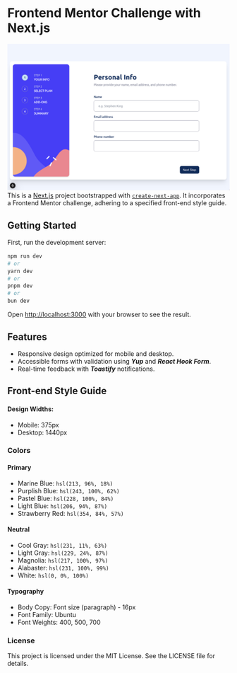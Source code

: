# Frontend Mentor Challenge with Next.js
![alt text](public/mulit-step-form-snapshot.png)
This is a [Next.js](https://nextjs.org) project bootstrapped with [`create-next-app`](https://nextjs.org/docs/app/api-reference/cli/create-next-app). It incorporates a Frontend Mentor challenge, adhering to a specified front-end style guide.

## Getting Started

First, run the development server:

```bash
npm run dev
# or
yarn dev
# or
pnpm dev
# or
bun dev
```

Open [http://localhost:3000](http://localhost:3000) with your browser to see the result.

## Features

- Responsive design optimized for mobile and desktop.
- Accessible forms with validation using ***Yup*** and ***React Hook Form***.
- Real-time feedback with ***Toastify*** notifications.

## Front-end Style Guide

#### Design Widths:
- Mobile: 375px
- Desktop: 1440px

### Colors

#### Primary
- Marine Blue: ```hsl(213, 96%, 18%)```
- Purplish Blue: ```hsl(243, 100%, 62%)```
- Pastel Blue: ```hsl(228, 100%, 84%)```
- Light Blue: ```hsl(206, 94%, 87%)```
- Strawberry Red: ```hsl(354, 84%, 57%)```

#### Neutral

- Cool Gray: ```hsl(231, 11%, 63%)```
- Light Gray: ```hsl(229, 24%, 87%)```
- Magnolia: ```hsl(217, 100%, 97%)```
- Alabaster: ```hsl(231, 100%, 99%)```
- White: ```hsl(0, 0%, 100%)```

#### Typography
- Body Copy: Font size (paragraph) - 16px
- Font Family: Ubuntu
- Font Weights: 400, 500, 700


### License
This project is licensed under the MIT License. See the LICENSE file for details.
